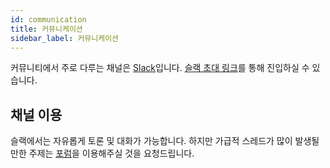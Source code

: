 ```yaml
---
id: communication
title: 커뮤니케이션
sidebar_label: 커뮤니케이션
---
```


커뮤니티에서 주로 다루는 채널은 [Slack](https://slack.com)입니다.
[슬랙 초대 링크](https://dooboolab.com/joinCPKorea)를 통해 진입하실 수 있습니다.

## 채널 이용

슬랙에서는 자유롭게 토론 및 대화가 가능합니다.
하지만 가급적 스레드가 많이 발생될 만한 주제는 [포럼](forums)을 이용해주실 것을 요청드립니다.
